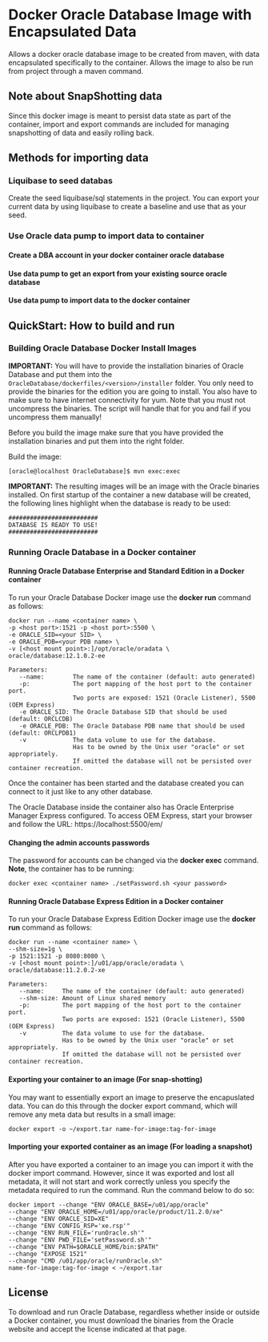 Docker Oracle Database Image with Encapsulated Data
===============
Allows a docker oracle database image to be created from maven, with data encapsulated specifically to the container.  Allows the 
image to also be run from project through a maven command.  

## Note about SnapShotting data
Since this docker image is meant to persist data state as part of the container, import and export commands are included for managing snapshotting of data and easily rolling back.

## Methods for importing data

### Liquibase to seed databas
Create the seed liquibase/sql statements in the project.  You can export your current data by using liquibase to create a baseline and use that as your seed.

### Use Oracle data pump to import data to container
#### Create a DBA account in your docker container oracle database
#### Use data pump to get an export from your existing source oracle database
#### Use data pump to import data to the docker container

## QuickStart: How to build and run 

### Building Oracle Database Docker Install Images
**IMPORTANT:** You will have to provide the installation binaries of Oracle Database and put them into the `OracleDatabase/dockerfiles/<version>/installer` folder. You only need to provide the binaries for the edition you are going to install. You also have to make sure to have internet connectivity for yum. Note that you must not uncompress the binaries. The script will handle that for you and fail if you uncompress them manually!

Before you build the image make sure that you have provided the installation binaries and put them into the right folder.

Build the image:

	[oracle@localhost OracleDatabase]$ mvn exec:exec
	
**IMPORTANT:** The resulting images will be an image with the Oracle binaries installed. On first startup of the container a new database will be created, the following lines highlight when the database is ready to be used:

	#########################
	DATABASE IS READY TO USE!
	#########################
	
### Running Oracle Database in a Docker container

#### Running Oracle Database Enterprise and Standard Edition in a Docker container
To run your Oracle Database Docker image use the **docker run** command as follows:

	docker run --name <container name> \
	-p <host port>:1521 -p <host port>:5500 \
	-e ORACLE_SID=<your SID> \
	-e ORACLE_PDB=<your PDB name> \
	-v [<host mount point>:]/opt/oracle/oradata \
	oracle/database:12.1.0.2-ee
	
	Parameters:
	   --name:        The name of the container (default: auto generated)
	   -p:            The port mapping of the host port to the container port. 
	                  Two ports are exposed: 1521 (Oracle Listener), 5500 (OEM Express)
	   -e ORACLE_SID: The Oracle Database SID that should be used (default: ORCLCDB)
	   -e ORACLE_PDB: The Oracle Database PDB name that should be used (default: ORCLPDB1)
	   -v             The data volume to use for the database.
	                  Has to be owned by the Unix user "oracle" or set appropriately.
	                  If omitted the database will not be persisted over container recreation.

Once the container has been started and the database created you can connect to it just like to any other database.

The Oracle Database inside the container also has Oracle Enterprise Manager Express configured. To access OEM Express, start your browser and follow the URL:
	https://localhost:5500/em/

#### Changing the admin accounts passwords
The password for accounts can be changed via the **docker exec** command. **Note**, the container has to be running:

	docker exec <container name> ./setPassword.sh <your password>

#### Running Oracle Database Express Edition in a Docker container
To run your Oracle Database Express Edition Docker image use the **docker run** command as follows:

	docker run --name <container name> \
	--shm-size=1g \
	-p 1521:1521 -p 8080:8080 \
	-v [<host mount point>:]/u01/app/oracle/oradata \
	oracle/database:11.2.0.2-xe
	
	Parameters:
	   --name:     The name of the container (default: auto generated)
	   --shm-size: Amount of Linux shared memory
	   -p:         The port mapping of the host port to the container port.
	               Two ports are exposed: 1521 (Oracle Listener), 5500 (OEM Express)
	   -v          The data volume to use for the database.
	               Has to be owned by the Unix user "oracle" or set appropriately.
	               If omitted the database will not be persisted over container recreation.

#### Exporting your container to an image (For snap-shotting)
You may want to essentially export an image to preserve the encapuslated data.  You can do this through the docker export command, which will remove any meta data but results in a small image:

	docker export -o ~/export.tar name-for-image:tag-for-image

#### Importing your exported container as an image (For loading a snapshot)
After you have exported a container to an image you can import it with the docker import command.  However, since it was exported and lost all metadata, it will not start and work correctly unless you specify the metadata required to run the command.  Run the command below to do so:

	docker import --change "ENV ORACLE_BASE=/u01/app/oracle" 
	--change "ENV ORACLE_HOME=/u01/app/oracle/product/11.2.0/xe"
	--change "ENV ORACLE_SID=XE"
	--change "ENV CONFIG_RSP='xe.rsp'"
	--change "ENV RUN_FILE='runOracle.sh'"
	--change "ENV PWD_FILE='setPassword.sh'" 
	--change "ENV PATH=$ORACLE_HOME/bin:$PATH" 
	--change "EXPOSE 1521"
	--change "CMD /u01/app/oracle/runOracle.sh"
	name-for-image:tag-for-image < ~/export.tar

## License
To download and run Oracle Database, regardless whether inside or outside a Docker container, you must download the binaries from the Oracle website and accept the license indicated at that page.

